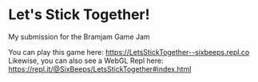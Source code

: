 # Let's Stick Together!
My submission for the Bramjam Game Jam

You can play this game here: https://LetsStickTogether--sixbeeps.repl.co
Likewise, you can also see a WebGL Repl here: https://repl.it/@SixBeeps/LetsStickTogether#index.html
